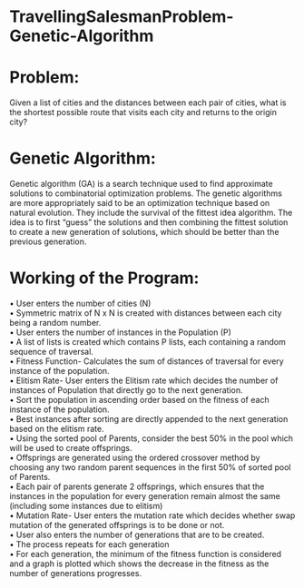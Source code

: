 # TravellingSalesmanProblem-Genetic-Algorithm

# Problem:
Given a list of cities and the distances between each pair of cities, what is the shortest possible route that visits each city and returns to the origin city?

# Genetic Algorithm:
Genetic algorithm (GA) is a search technique used to find approximate solutions to combinatorial optimization problems. The genetic algorithms are more appropriately said to be an optimization technique based on natural evolution. They include the survival of the fittest idea algorithm. The idea is to first “guess” the solutions and then combining the fittest solution to create a new generation of solutions, which should be better than the previous generation.

# Working of the Program:
•	User enters the number of cities (N)</br>
•	Symmetric matrix of N x N is created with distances between each city being a random number.</br>
•	User enters the number of instances in the Population (P)</br>
•	A list of lists is created which contains P lists, each containing a random sequence of traversal.</br>
•	Fitness Function- Calculates the sum of distances of traversal for every instance of the population.</br>
•	Elitism Rate- User enters the Elitism rate which decides the number of instances of Population that directly go to the next generation.</br>
•	Sort the population in ascending order based on the fitness of each instance of the population.</br>
•	Best instances after sorting are directly appended to the next generation based on the elitism rate.</br>
•	Using the sorted pool of Parents, consider the best 50% in the pool which will be used to create offsprings.</br>
•	Offsprings are generated using the ordered crossover method by choosing any two random parent sequences in the first 50% of sorted pool of Parents.</br>
•	Each pair of parents generate 2 offsprings, which ensures that the instances in the population for every generation remain almost the same (including some instances due to elitism)</br>
•	Mutation Rate- User enters the mutation rate which decides whether swap mutation of the generated offsprings is to be done or not.</br>
•	User also enters the number of generations that are to be created. </br>
•	The process repeats for each generation</br>
•	For each generation, the minimum of the fitness function is considered and a graph is plotted which shows the decrease in the fitness as the number of generations progresses.</br>
